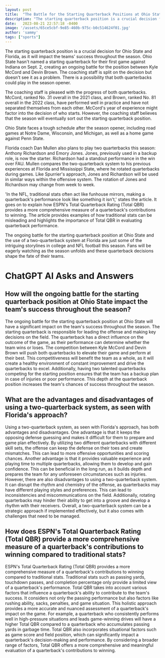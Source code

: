 ```yaml
---
layout: post
title:  "The Battle for the Starting Quarterback Positions at Ohio State and Florida"
description: "The starting quarterback position is a crucial decision for Ohio State and Florida, as it will impact the teams' success throughout the season. This article provides an overview of the ongoing battles for the quarterback positions and the use of a two-quarterback system at both schools. It also includes specific details about the performances of Kyle McCord, Devin Brown, Anthony Richardson, and Emory Jones. Additionally, quotes and opinions from coaches and experts are included to discuss the potential impact of the quarterback decisions on the teams' success. The article is strengthened with a stronger introduction and conclusion to engage readers."
date:   2023-08-21 22:57:18 -0400
image: '/assets/65ce5cbf-9e85-460b-975c-b0c514624f01.jpg'
author: 'sammy'
tags: ["sports"]
---
```


The starting quarterback position is a crucial decision for Ohio State and Florida, as it will impact the teams' success throughout the season. Ohio State hasn't named a starting quarterback for their first game against Indiana on Sept. 2, creating an ongoing battle for the position between Kyle McCord and Devin Brown. The coaching staff is split on the decision but doesn't see it as a problem. There is a possibility that both quarterbacks could play in the season opener.

The coaching staff is pleased with the progress of both quarterbacks. McCord, ranked No. 31 overall in the 2021 class, and Brown, ranked No. 81 overall in the 2022 class, have performed well in practice and have not separated themselves from each other. McCord's year of experience might factor into the decision of who starts. However, the coaching staff believes that the season will eventually sort out the starting quarterback position.

Ohio State faces a tough schedule after the season opener, including road games at Notre Dame, Wisconsin, and Michigan, as well as a home game against Penn State.

Florida coach Dan Mullen also plans to play two quarterbacks this season: Anthony Richardson and Emory Jones. Jones, previously used in a backup role, is now the starter. Richardson had a standout performance in the win over FAU. Mullen compares the two-quarterback system to his previous experiences at Florida and Mississippi State, where he rotated quarterbacks during games. Like Spurrier's approach, Jones and Richardson will be used in similar ways within the offensive system. The rotation of Jones and Richardson may change from week to week.

'In the NFL, traditional stats often act like funhouse mirrors, making a quarterback's performance look like something it isn't,' states the article. It goes on to explain how ESPN's Total Quarterback Rating (Total QBR) provides a more comprehensive measure of a quarterback's contributions to winning. The article provides examples of how traditional stats can be misleading and highlights the importance of Total QBR in evaluating quarterback performance.

The ongoing battle for the starting quarterback position at Ohio State and the use of a two-quarterback system at Florida are just some of the intriguing storylines in college and NFL football this season. Fans will be eagerly watching as the season unfolds and these quarterback decisions shape the fate of their teams.


# ChatGPT AI Asks and Answers
## How will the ongoing battle for the starting quarterback position at Ohio State impact the team's success throughout the season?
The ongoing battle for the starting quarterback position at Ohio State will have a significant impact on the team's success throughout the season. The starting quarterback is responsible for leading the offense and making key decisions on the field. The quarterback has a direct influence on the outcome of the game, as their performance can determine whether the team wins or loses. The competition between Kyle McCord and Devin Brown will push both quarterbacks to elevate their game and perform at their best. This competitiveness will benefit the team as a whole, as it will create a healthy environment of constant improvement and drive the quarterbacks to excel. Additionally, having two talented quarterbacks competing for the starting position ensures that the team has a backup plan in case of injuries or poor performance. This depth at the quarterback position increases the team's chances of success throughout the season.

## What are the advantages and disadvantages of using a two-quarterback system, as seen with Florida's approach?
Using a two-quarterback system, as seen with Florida's approach, has both advantages and disadvantages. One advantage is that it keeps the opposing defense guessing and makes it difficult for them to prepare and game plan effectively. By utilizing two different quarterbacks with different skill sets, the offense can keep the defense on their toes and create mismatches. This can lead to more offensive opportunities and scoring chances. Another advantage is that it provides valuable experience and playing time to multiple quarterbacks, allowing them to develop and gain confidence. This can be beneficial in the long run, as it builds depth and prepares the team for any unforeseen circumstances such as injuries. However, there are also disadvantages to using a two-quarterback system. It can disrupt the rhythm and chemistry of the offense, as quarterbacks may have different playing styles and preferences. This can lead to inconsistencies and miscommunications on the field. Additionally, rotating quarterbacks may hinder their ability to get into a groove and develop a rhythm with their receivers. Overall, a two-quarterback system can be a strategic approach if implemented effectively, but it also comes with challenges that need to be managed.

## How does ESPN's Total Quarterback Rating (Total QBR) provide a more comprehensive measure of a quarterback's contributions to winning compared to traditional stats?
ESPN's Total Quarterback Rating (Total QBR) provides a more comprehensive measure of a quarterback's contributions to winning compared to traditional stats. Traditional stats such as passing yards, touchdown passes, and completion percentage only provide a limited view of a quarterback's performance. Total QBR takes into account various factors that influence a quarterback's ability to contribute to the team's success. It considers not only the passing performance but also factors like rushing ability, sacks, penalties, and game situation. This holistic approach provides a more accurate and nuanced assessment of a quarterback's impact on the game. For example, a quarterback who consistently performs well in high-pressure situations and leads game-winning drives will have a higher Total QBR compared to a quarterback who accumulates passing yards in garbage time. Total QBR also incorporates situational factors such as game score and field position, which can significantly impact a quarterback's decision-making and performance. By considering a broader range of factors, Total QBR offers a more comprehensive and meaningful evaluation of a quarterback's contributions to winning.


